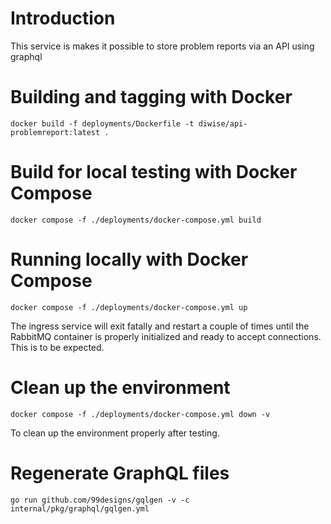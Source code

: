 # Introduction

This service is makes it possible to store problem reports via an API using graphql

# Building and tagging with Docker

`docker build -f deployments/Dockerfile -t diwise/api-problemreport:latest .`

# Build for local testing with Docker Compose

`docker compose -f ./deployments/docker-compose.yml build`

# Running locally with Docker Compose

`docker compose -f ./deployments/docker-compose.yml up`

The ingress service will exit fatally and restart a couple of times until the RabbitMQ container is properly initialized and ready to accept connections. This is to be expected.

# Clean up the environment

`docker compose -f ./deployments/docker-compose.yml down -v`

To clean up the environment properly after testing.

# Regenerate GraphQL files

`go run github.com/99designs/gqlgen -v -c internal/pkg/graphql/gqlgen.yml`
